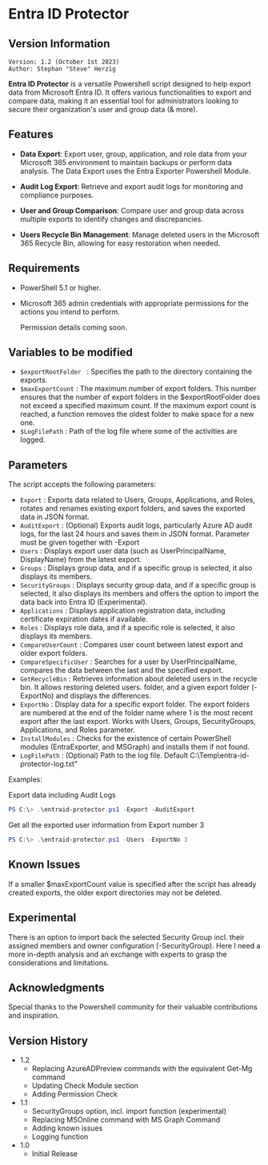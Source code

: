 # Entra ID Protector

## Version Information
~~~~
Version: 1.2 (October 1st 2023)
Author: Stephan "Steve" Herzig
~~~~

**Entra ID Protector** is a versatile Powershell script designed to help export data from Microsoft Entra ID. It offers various functionalities to export and compare data, making it an essential tool for administrators looking to secure their organization's user and group data (& more).

## Features

- **Data Export**: Export user, group, application, and role data from your Microsoft 365 environment to maintain backups or perform data analysis. The Data Export uses the Entra Exporter Powershell Module.

- **Audit Log Export**: Retrieve and export audit logs for monitoring and compliance purposes.

- **User and Group Comparison**: Compare user and group data across multiple exports to identify changes and discrepancies.

- **Users Recycle Bin Management**: Manage deleted users in the Microsoft 365 Recycle Bin, allowing for easy restoration when needed.

## Requirements

- PowerShell 5.1 or higher.

- Microsoft 365 admin credentials with appropriate permissions for the actions you intend to perform.

  Permission details coming soon.

## Variables to be modified
- `$exportRootFolder ` : Specifies the path to the directory containing the exports.
- `$maxExportCount`    : The maximum number of export folders. This number ensures that the number of export folders in the $exportRootFolder does not exceed a specified maximum count. If the maximum export count is reached, a function removes the oldest folder to make space for a new one.
- `$LogFilePath`       : Path of the log file where some of the activities are logged.

## Parameters
The script accepts the following parameters:

- `Export`              : Exports data related to Users, Groups, Applications, and Roles, rotates and renames existing export folders, and saves the exported data in JSON format.
- `AuditExport`         : (Optional) Exports audit logs, particularly Azure AD audit logs, for the last 24 hours and saves them in JSON format.
						  Parameter must be given together with -Export
- `Users`               : Displays export user data (such as UserPrincipalName, DisplayName) from the latest export.
- `Groups`              : Displays group data, and if a specific group is selected, it also displays its members.
- `SecurityGroups`      : Displays security group data, and if a specific group is selected, it also displays its members and offers the option to import the data back into Entra ID (Experimental).
- `Applications`        : Displays application registration data, including certificate expiration dates if available.
- `Roles`               : Displays role data, and if a specific role is selected, it also displays its members.
- `CompareUserCount`    : Compares user count between latest export and older export folders.
- `CompareSpecificUser` : Searches for a user by UserPrincipalName, compares the data between the last and the specified export.
- `GetRecycleBin`       : Retrieves information about deleted users in the recycle bin. It allows restoring deleted users.
folder, and a given export folder (-ExportNo) and displays the differences.
- `ExportNo`            : Display data for a specific export folder. The export folders are numbered at the end of the folder name where 1 is the most recent export after the last export. Works with Users, Groups, SecurityGroups, Applications, and Roles parameter.
- `InstallModules`      : Checks for the existence of certain PowerShell modules (EntraExporter, and MSGraph) and installs them if not found.
- `LogFilePath`         : (Optional) Path to the log file. Default C:\Temp\entra-id-protector-log.txt"

Examples:

Export data including Audit Logs

   ```powershell
   PS C:\> .\entraid-protector.ps1 -Export -AuditExport
   ```

Get all the exported user information from Export number 3
   ```powershell
   PS C:\> .\entraid-protector.ps1 -Users -ExportNo 3
   ```

## Known Issues
If a smaller $maxExportCount value is specified after the script has already created exports, the older export directories may not be deleted.

## Experimental 
There is an option to import back the selected Security Group incl. their assigned members and owner configuration (-SecurityGroup). Here I need a more in-depth analysis and an exchange with experts to grasp the considerations and limitations.

## Acknowledgments

Special thanks to the Powershell community for their valuable contributions and inspiration.

## Version History
* 1.2
    * Replacing AzureADPreview commands with the equivalent Get-Mg command
    * Updating Check Module section
    * Adding Permission Check
* 1.1
    * SecurityGroups option, incl. import function (experimental)
    * Replacing MSOnline command with MS Graph Command
    * Adding known issues
    * Logging function
* 1.0
    * Initial Release 
